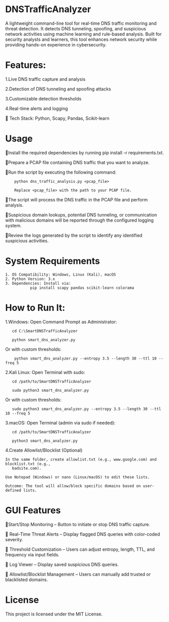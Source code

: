 # DNSTrafficAnalyzer

A lightweight command-line tool for real-time DNS traffic monitoring and threat detection. It detects DNS tunneling, spoofing, and suspicious network activities using machine learning and rule-based analysis. Built for security analysts and learners, this tool enhances network security while providing hands-on experience in cybersecurity.

# Features:

   1.Live DNS traffic capture and analysis
   
   2.Detection of DNS tunneling and spoofing attacks
   
   3.Customizable detection thresholds
   
   4.Real-time alerts and logging

🔹 Tech Stack: Python, Scapy, Pandas, Scikit-learn

# Usage
🔹Install the required dependencies by running pip install -r requirements.txt.

🔹Prepare a PCAP file containing DNS traffic that you want to analyze.

🔹Run the script by executing the following command:

        python dns_traffic_analysis.py <pcap_file>
        
        Replace <pcap_file> with the path to your PCAP file.

🔹The script will process the DNS traffic in the PCAP file and perform analysis.

🔹Suspicious domain lookups, potential DNS tunneling, or communication with malicious domains 
    will be reported through the configured logging system.

🔹Review the logs generated by the script to identify any identified suspicious activities.

# System Requirements 
    1. OS Compatibility: Windows, Linux (Kali), macOS 
    2. Python Version: 3.x 
    3. Dependencies: Install via: 
               pip install scapy pandas scikit-learn colorama

# How to Run It: 
1.Windows: Open Command Prompt as Administrator: 

       cd C:\SmartDNSTrafficAnalyzer
       
       python smart_dns_analyzer.py 

  Or with custom thresholds: 
   
        python smart_dns_analyzer.py --entropy 3.5 --length 30 --ttl 10 --freq 5 

2.Kali Linux: Open Terminal with sudo: 
       
       cd /path/to/SmartDNSTrafficAnalyzer 

       sudo python3 smart_dns_analyzer.py 

 Or with custom thresholds: 
 
       sudo python3 smart_dns_analyzer.py --entropy 3.5 --length 30 --ttl 10 --freq 5 

3.macOS: Open Terminal (admin via sudo if needed): 
       
       cd /path/to/SmartDNSTrafficAnalyzer 
       
       python3 smart_dns_analyzer.py 

4.Create Allowlist/Blocklist (Optional) 
    
    In the same folder, create allowlist.txt (e.g., www.google.com) and blocklist.txt (e.g., 
       badsite.com). 
    
    Use Notepad (Windows) or nano (Linux/macOS) to edit these lists. 
    
    Outcome: The tool will allow/block specific domains based on user-defined lists.

# GUI Features
🔹Start/Stop Monitoring – Button to initiate or stop DNS traffic capture.

🔹 Real-Time Threat Alerts – Display flagged DNS queries with color-coded severity.

🔹 Threshold Customization – Users can adjust entropy, length, TTL, and frequency via input 
    fields.

🔹 Log Viewer – Display saved suspicious DNS queries.

🔹 Allowlist/Blocklist Management – Users can manually add trusted or blacklisted domains.
# License
   This project is licensed under the MIT License.
